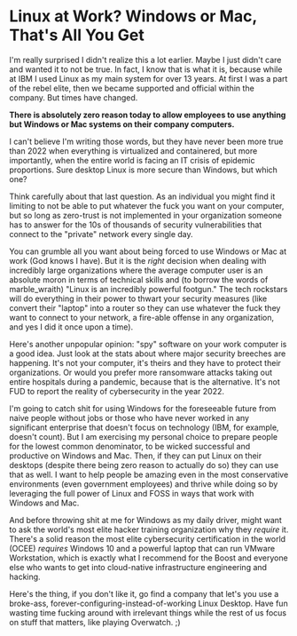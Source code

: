 # Linux at Work? Windows or Mac, That's All You Get

I'm really surprised I didn't realize this a lot earlier. Maybe I just
didn't care and wanted it to not be true. In fact, I know that is what
it is, because while at IBM I used Linux as my main system for over 13
years. At first I was a part of the rebel elite, then we became
supported and official within the company. But times have changed.

**There is absolutely zero reason today to allow employees to use anything
but Windows or Mac systems on their company computers.**

I can't believe I'm writing those words, but they have never been more
true than 2022 when everything is virtualized and containered, but more
importantly, when the entire world is facing an IT crisis of epidemic
proportions. Sure desktop Linux is more secure than Windows, but which
one? 

Think carefully about that last question. As an individual you might
find it limiting to not be able to put whatever the fuck you want on
your computer, but so long as zero-trust is not implemented in your
organization someone has to answer for the 10s of thousands of security
vulnerabilities that connect to the "private" network every single day.

You can grumble all you want about being forced to use Windows or Mac at
work (God knows I have). But it is the *right* decision when dealing
with incredibly large organizations where the average computer user is
an absolute moron in terms of technical skills and (to borrow the words
of marble_wraith) "Linux is an incredibly powerful footgun." The tech
rockstars will do everything in their power to thwart your security
measures (like convert their "laptop" into a router so they can use
whatever the fuck they want to connect to your network, a fire-able
offense in any organization, and yes I did it once upon a time).

Here's another unpopular opinion: "spy" software on your work computer
is a good idea. Just look at the stats about where major security
breeches are happening. It's not your computer, it's theirs and they
have to protect their organizations. Or would you prefer more ransomware
attacks taking out entire hospitals during a pandemic, because that is
the alternative. It's not FUD to report the reality of cybersecurity in
the year 2022.

I'm going to catch shit for using Windows for the foreseeable future
from naive people without jobs or those who have never worked in any
significant enterprise that doesn't focus on technology (IBM, for
example, doesn't count). But I am exercising my personal choice to
prepare people for the lowest common denominator, to be wicked
successful and productive on Windows and Mac. Then, if they can put
Linux on their desktops (despite there being zero reason to actually do
so) they can use that as well. I want to help people be amazing even in
the most conservative environments (even government employees) and
thrive while doing so by leveraging the full power of Linux and FOSS in
ways that work with Windows and Mac. 

And before throwing shit at me for Windows as my daily driver, might
want to ask the world's most elite hacker training organization why they
*require* it. There's a solid reason the most elite cybersecurity
certification in the world (OCEE) *requires* Windows 10 and a powerful
laptop that can run VMware Workstation, which is exactly what I
recommend for the Boost and everyone else who wants to get into
cloud-native infrastructure engineering and hacking.

Here's the thing, if you don't like it, go find a company that let's you
use a broke-ass, forever-configuring-instead-of-working Linux Desktop.
Have fun wasting time fucking around with irrelevant things while the
rest of us focus on stuff that matters, like playing Overwatch. ;)
